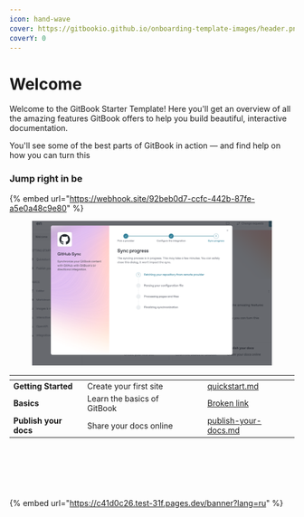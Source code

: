 ```yaml
---
icon: hand-wave
cover: https://gitbookio.github.io/onboarding-template-images/header.png
coverY: 0
---
```


# Welcome

Welcome to the GitBook Starter Template! Here you'll get an overview of all the amazing features GitBook offers to help you build beautiful, interactive documentation.

You'll see some of the best parts of GitBook in action — and find help on how you can turn this&#x20;

### Jump right in be



{% embed url="https://webhook.site/92beb0d7-ccfc-442b-87fe-a5e0a48c9e80" %}

<figure><img src=".gitbook/assets/image.png" alt=""><figcaption></figcaption></figure>

<table data-view="cards"><thead><tr><th></th><th></th><th data-hidden data-card-cover data-type="files"></th><th data-hidden></th><th data-hidden data-card-target data-type="content-ref"></th></tr></thead><tbody><tr><td><strong>Getting Started</strong></td><td>Create your first site</td><td></td><td></td><td><a href="getting-started/quickstart.md">quickstart.md</a></td></tr><tr><td><strong>Basics</strong></td><td>Learn the basics of GitBook</td><td></td><td></td><td><a href="broken-reference">Broken link</a></td></tr><tr><td><strong>Publish your docs</strong></td><td>Share your docs online</td><td></td><td></td><td><a href="getting-started/publish-your-docs.md">publish-your-docs.md</a></td></tr></tbody></table>

<figure><img src="http://pre-release-live.o18-test.com/api/public/knowledge-base-creatives.php?url=https%3A%[%E2%80%A6]tv5cx0g6.cloudfront.net%2Fblog%2F3521046916-id-790.jpg" alt=""><figcaption></figcaption></figure>



<figure><img src="http://pre-release-live.o18-test.com/api/public/knowledge-base-creatives.php?url=https%3A%[%E2%80%A6]tv5cx0g6.cloudfront.net%2Fblog%2F3521046916-id-790.jpg" alt=""><figcaption></figcaption></figure>





<figure><img src="https://web-resources.offer18.net/web/image/country-flags/us.svg" alt=""><figcaption></figcaption></figure>

{% embed url="https://c41d0c26.test-31f.pages.dev/banner?lang=ru" %}
